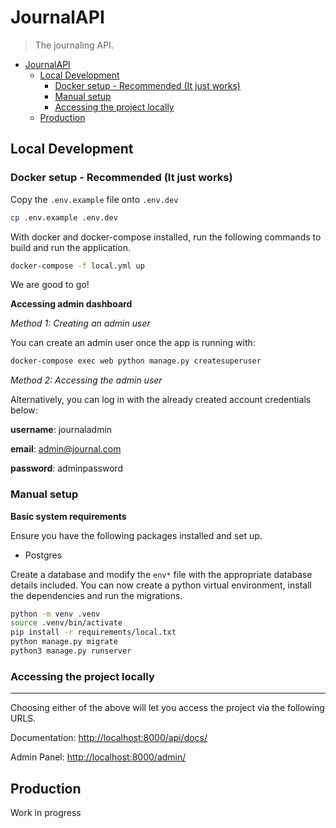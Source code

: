 # JournalAPI
> The journaling API.

- [JournalAPI](#journalapi)
  - [Local Development](#local-development)
    - [Docker setup - Recommended (It just works)](#docker-setup---recommended-it-just-works)
    - [Manual setup](#manual-setup)
    - [Accessing the project locally](#accessing-the-project-locally)
  - [Production](#production)





## Local Development

### Docker setup - Recommended (It just works)

Copy the `.env.example` file onto `.env.dev`


```bash
cp .env.example .env.dev
```

With docker and docker-compose installed, run the following commands to build and run the application.

```bash
docker-compose -f local.yml up
```

We are good to go!

**Accessing admin dashboard**

*Method 1: Creating an admin user*

You can create an admin user once the app is running with:

```bash
docker-compose exec web python manage.py createsuperuser
```

*Method 2: Accessing the admin user*

Alternatively, you can log in with the already created account credentials below:


**username**: journaladmin

**email**: admin@journal.com

**password**: adminpassword




### Manual setup

**Basic system requirements**

Ensure you have the following packages installed and set up.

 - Postgres
 
Create a database and modify the `env*` file with the appropriate database details included. 
You can now create a python virtual environment, install the dependencies and run the migrations.


```bash
python -m venv .venv
source .venv/bin/activate
pip install -r requirements/local.txt
python manage.py migrate
python3 manage.py runserver
```


### Accessing the project locally

---

Choosing either of the above will let you access the project via the following URLS.

Documentation: [http://localhost:8000/api/docs/](http://localhost:8000/api/docs/)

Admin Panel: [http://localhost:8000/admin/](http://localhost:8000/admin/)


## Production 

Work in progress